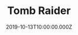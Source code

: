 ---
title: "Tomb Raider"
year: 2018
date: 2019-10-13T10:00:00.000Z
permalink: /almanac/movies/2019-10-13-tomb-raider/index.html
rating: 3
---